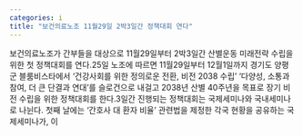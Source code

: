```yaml
---
categories: i
title: "보건의료노조 11월29일 2박3일간 정책대회 연다"
---
```

보건의료노조가 간부들을 대상으로 11월29일부터 2박3일간 산별운동 미래전략 수립을 위한 첫 정책대회를 연다.25일 노조에 따르면 11월29일부터 12월1일까지 경기도 양평군 블룸비스타에서 ‘건강사회를 위한 정의로운 전환, 비전 2038 수립’ ‘다양성, 소통과 참여, 더 큰 단결과 연대’를 슬로건으로 내걸고 2038년 산별 40주년을 목표로 장기 비전 수립을 위한 정책대회를 한다.3일간 진행되는 정책대회는 국제세미나와 국내세미나로 나뉜다. 첫째 날에는 ‘간호사 대 환자 비율’ 관련법을 제정한 각국 현황을 공유하는 국제세미나가, 이
